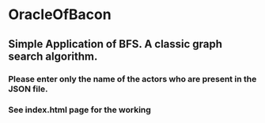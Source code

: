 # OracleOfBacon
## Simple Application of BFS. A classic graph search algorithm.


### Please enter only the name of the actors who are present in the JSON file.

### See index.html page for the working

